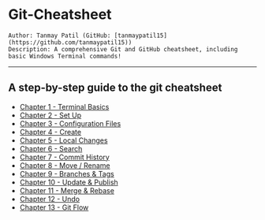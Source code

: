 # Git-Cheatsheet

    Author: Tanmay Patil (GitHub: [tanmaypatil15](https://github.com/tanmaypatil15))  
    Description: A comprehensive Git and GitHub cheatsheet, including basic Windows Terminal commands!

---

## A step-by-step guide to the git cheatsheet

* [Chapter 1 - Terminal Basics](/1-terminal-basics.md)
* [Chapter 2 - Set Up](#)
* [Chapter 3 - Configuration Files](#)
* [Chapter 4 - Create](#)
* [Chapter 5 - Local Changes](#)
* [Chapter 6 - Search](#)
* [Chapter 7 - Commit History](#)
* [Chapter 8 - Move / Rename](#)
* [Chapter 9 - Branches & Tags](#)
* [Chapter 10 - Update & Publish](#)
* [Chapter 11 - Merge & Rebase](#)
* [Chapter 12 - Undo](#)
* [Chapter 13 - Git Flow](#)
